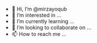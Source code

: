 - 👋 Hi, I’m @mirzayoqub
- 👀 I’m interested in ...
- 🌱 I’m currently learning ...
- 💞️ I’m looking to collaborate on ...
- 📫 How to reach me ...

<!---
mirzayoqub/mirzayoqub is a ✨ special ✨ repository because its `README.md` (this file) appears on your GitHub profile.
You can click the Preview link to take a look at your changes.
--->
